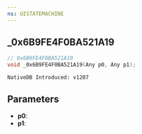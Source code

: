 ```yaml
---
ns: UISTATEMACHINE
---
```

## _0x6B9FE4F0BA521A19

```c
// 0x6B9FE4F0BA521A19
void _0x6B9FE4F0BA521A19(Any p0, Any p1);
```

```
NativeDB Introduced: v1207
```

## Parameters
* **p0**:
* **p1**:
